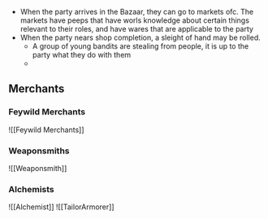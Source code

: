 - When the party arrives in the Bazaar, they can go to markets ofc. The markets have peeps that have worls knowledge about certain things relevant to their roles, and have wares that are applicable to the party
- When the party nears shop completion, a sleight of hand may be rolled.
	- A group of young bandits are stealing from people, it is up to the party what they do with them
	- 

## Merchants
### Feywild Merchants
![[Feywild Merchants]]

### Weaponsmiths
 ![[Weaponsmith]]
 
### Alchemists
 
 ![[Alchemist]]
![[TailorArmorer]]

